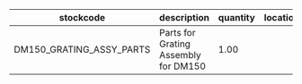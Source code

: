 |stockcode|description|quantity|location|
|---------|-----------|--------|--------|
|DM150_GRATING_ASSY_PARTS|Parts for Grating Assembly for DM150|1.00||
